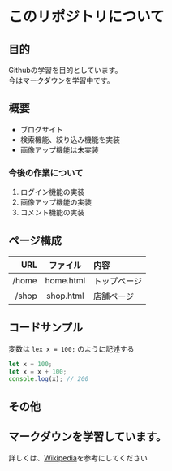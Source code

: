 # このリポジトリについて
## 目的
Githubの学習を目的としています。  
今はマークダウンを学習中です。

## 概要
- ブログサイト
- 検索機能、絞り込み機能を実装
- 画像アップ機能は未実装

### 今後の作業について
1. ログイン機能の実装
1. 画像アップ機能の実装
1. コメント機能の実装

## ページ構成
| URL | ファイル | 内容 |
|---:|:--------:|:----|
| /home | home.html | トップページ |
| /shop | shop.html | 店舗ページ |

## コードサンプル
変数は `lex x = 100;` のように記述する
```javascript
let x = 100;
let x = x + 100;
console.log(x); // 200
```

## その他
**マークダウン**を学習しています。
---
詳しくは、[Wikipedia](https://ja.wikipedia.org/wiki/Markdown)を参考にしてください
